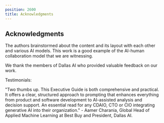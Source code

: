 ```yaml
---
position: 2600
title: Acknowledgments
---
```


## Acknowledgments

The authors brainstormed about the content and its layout with each other and various AI models. This work is a good example of the AI-human collaboration model that we are witnessing.

We thank the members of Dallas AI who provided valuable feedback on our work.



Testimonials:

"Two thumbs up. This Executive Guide is both comprehensive and practical. It offers a clear, structured approach to prompting that enhances everything from product and software development to AI-assisted analysis and decision support. An essential read for any CDAIO, CTO or CIO integrating generative AI into their organization." - Aamer Charania, Global Head of Applied Machine Learning at Best Buy and President, Dallas AI.